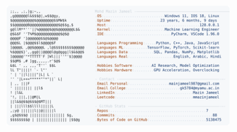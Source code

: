 <picture>
  <source srcset="https://raw.githubusercontent.com/mmazinjameel/mmazinjameel/main/dark_mode.svg?v=1747191891" media="(prefers-color-scheme: dark)">
  <img src="https://raw.githubusercontent.com/mmazinjameel/mmazinjameel/main/light_mode.svg?v=1747191891">
</picture>
